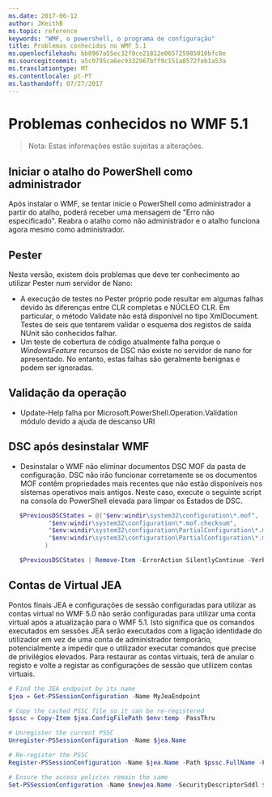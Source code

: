 ```yaml
---
ms.date: 2017-06-12
author: JKeithB
ms.topic: reference
keywords: "WMF, o powershell, o programa de configuração"
title: Problemas conhecidos no WMF 5.1
ms.openlocfilehash: bb8967a55ec32f0ce21812e065725985010bfc8e
ms.sourcegitcommit: a5c0795ca6ec9332967bff9c151a8572feb1a53a
ms.translationtype: MT
ms.contentlocale: pt-PT
ms.lasthandoff: 07/27/2017
---
```

# <a name="known-issues-in-wmf-51"></a>Problemas conhecidos no WMF 5.1 #

> Nota: Estas informações estão sujeitas a alterações.

## <a name="starting-powershell-shortcut-as-administrator"></a>Iniciar o atalho do PowerShell como administrador
Após instalar o WMF, se tentar inicie o PowerShell como administrador a partir do atalho, poderá receber uma mensagem de "Erro não especificado".
Reabra o atalho como não administrador e o atalho funciona agora mesmo como administrador.

## <a name="pester"></a>Pester
Nesta versão, existem dois problemas que deve ter conhecimento ao utilizar Pester num servidor de Nano:

* A execução de testes no Pester próprio pode resultar em algumas falhas devido às diferenças entre CLR completas e NÚCLEO CLR. Em particular, o método Validate não está disponível no tipo XmlDocument. Testes de seis que tentarem validar o esquema dos registos de saída NUnit são conhecidos falhar. 
* Um teste de cobertura de código atualmente falha porque o *WindowsFeature* recursos de DSC não existe no servidor de nano for apresentado. No entanto, estas falhas são geralmente benignas e podem ser ignoradas.

## <a name="operation-validation"></a>Validação da operação 

* Update-Help falha por Microsoft.PowerShell.Operation.Validation módulo devido a ajuda de descanso URI

## <a name="dsc-after-uninstall-wmf"></a>DSC após desinstalar WMF 
* Desinstalar o WMF não eliminar documentos DSC MOF da pasta de configuração. DSC não irão funcionar corretamente se os documentos MOF contêm propriedades mais recentes que não estão disponíveis nos sistemas operativos mais antigos. Neste caso, execute o seguinte script na consola do PowerShell elevada para limpar os Estados de DSC.
 ```powershell
    $PreviousDSCStates = @("$env:windir\system32\configuration\*.mof",
            "$env:windir\system32\configuration\*.mof.checksum",
            "$env:windir\system32\configuration\PartialConfiguration\*.mof",
            "$env:windir\system32\configuration\PartialConfiguration\*.mof.checksum"
           )

    $PreviousDSCStates | Remove-Item -ErrorAction SilentlyContinue -Verbose
 ```  

## <a name="jea-virtual-accounts"></a>Contas de Virtual JEA
Pontos finais JEA e configurações de sessão configuradas para utilizar as contas virtual no WMF 5.0 não serão configuradas para utilizar uma conta virtual após a atualização para o WMF 5.1.
Isto significa que os comandos executados em sessões JEA serão executados com a ligação identidade do utilizador em vez de uma conta de administrador temporário, potencialmente a impedir que o utilizador executar comandos que precise de privilégios elevados.
Para restaurar as contas virtuais, terá de anular o registo e volte a registar as configurações de sessão que utilizem contas virtuais.

```powershell
# Find the JEA endpoint by its name
$jea = Get-PSSessionConfiguration -Name MyJeaEndpoint

# Copy the cached PSSC file so it can be re-registered
$pssc = Copy-Item $jea.ConfigFilePath $env:temp -PassThru

# Unregister the current PSSC
Unregister-PSSessionConfiguration -Name $jea.Name

# Re-register the PSSC
Register-PSSessionConfiguration -Name $jea.Name -Path $pssc.FullName -Force

# Ensure the access policies remain the same
Set-PSSessionConfiguration -Name $newjea.Name -SecurityDescriptorSddl $jea.SecurityDescriptorSddl
```


